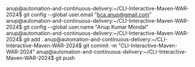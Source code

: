 anup@automation-and-continuous-delivery:~/CLI-Interactive-Maven-WAR-2024$ git config --global user.email "bca.anup@gmail.com"
anup@automation-and-continuous-delivery:~/CLI-Interactive-Maven-WAR-2024$ git config --global user.name "Anup Kumar Mondal"
anup@automation-and-continuous-delivery:~/CLI-Interactive-Maven-WAR-2024$ git add .
anup@automation-and-continuous-delivery:~/CLI-Interactive-Maven-WAR-2024$ git commit -m "CLI-Interactive-Maven-WAR-2024"
anup@automation-and-continuous-delivery:~/CLI-Interactive-Maven-WAR-2024$ git push